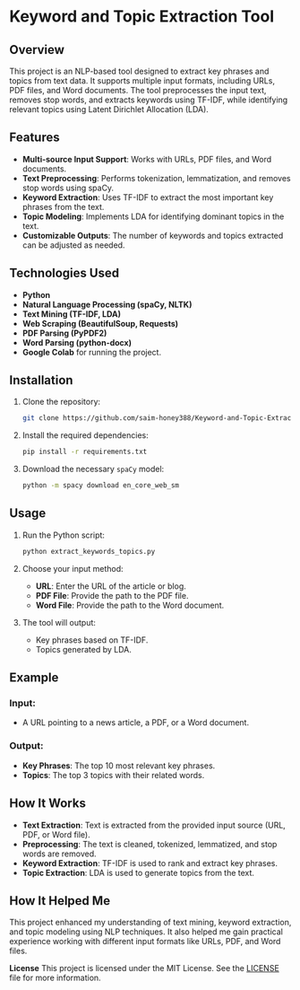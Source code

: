 # **Keyword and Topic Extraction Tool**

## **Overview**
This project is an NLP-based tool designed to extract key phrases and topics from text data.
It supports multiple input formats, including URLs, PDF files, and Word documents.
The tool preprocesses the input text, removes stop words, and extracts keywords using TF-IDF, while identifying relevant topics using Latent Dirichlet Allocation (LDA).

## **Features**
- **Multi-source Input Support**: Works with URLs, PDF files, and Word documents.
- **Text Preprocessing**: Performs tokenization, lemmatization, and removes stop words using spaCy.
- **Keyword Extraction**: Uses TF-IDF to extract the most important key phrases from the text.
- **Topic Modeling**: Implements LDA for identifying dominant topics in the text.
- **Customizable Outputs**: The number of keywords and topics extracted can be adjusted as needed.

## **Technologies Used**
- **Python**
- **Natural Language Processing (spaCy, NLTK)**
- **Text Mining (TF-IDF, LDA)**
- **Web Scraping (BeautifulSoup, Requests)**
- **PDF Parsing (PyPDF2)**
- **Word Parsing (python-docx)**
- **Google Colab** for running the project.

## **Installation**
1. Clone the repository:
   ```bash
   git clone https://github.com/saim-honey388/Keyword-and-Topic-Extraction-using-NLP
   ```
2. Install the required dependencies:
   ```bash
   pip install -r requirements.txt
   ```

3. Download the necessary `spaCy` model:
   ```bash
   python -m spacy download en_core_web_sm
   ```

## **Usage**
1. Run the Python script:
   ```bash
   python extract_keywords_topics.py
   ```

2. Choose your input method:
   - **URL**: Enter the URL of the article or blog.
   - **PDF File**: Provide the path to the PDF file.
   - **Word File**: Provide the path to the Word document.

3. The tool will output:
   - Key phrases based on TF-IDF.
   - Topics generated by LDA.

## **Example**
### Input:
- A URL pointing to a news article, a PDF, or a Word document.
  
### Output:
- **Key Phrases**: The top 10 most relevant key phrases.
- **Topics**: The top 3 topics with their related words.

## **How It Works**
- **Text Extraction**: Text is extracted from the provided input source (URL, PDF, or Word file).
- **Preprocessing**: The text is cleaned, tokenized, lemmatized, and stop words are removed.
- **Keyword Extraction**: TF-IDF is used to rank and extract key phrases.
- **Topic Extraction**: LDA is used to generate topics from the text.

## **How It Helped Me**
This project enhanced my understanding of text mining, keyword extraction, and topic modeling using NLP techniques. It also helped me gain practical experience working with different input formats like URLs, PDF, and Word files.

 **License**
This project is licensed under the MIT License. See the [LICENSE](LICENSE) file for more information.
